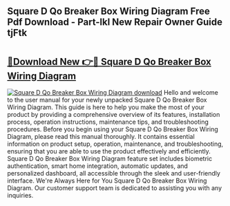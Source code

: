 ## Square D Qo Breaker Box Wiring Diagram Free Pdf Download - Part-lkl New Repair Owner Guide tjFtk

# <h2><a href="http://dfnhed1.blite.top/?on=Square+D+Qo+Breaker+Box+Wiring+Diagram">🔗Download New 👉🔴 Square D Qo Breaker Box Wiring Diagram</a></h2>

[![Square D Qo Breaker Box Wiring Diagram download](https://i.imgur.com/lujVjoI.png)](http://dfnhed1.blite.top/?on=Square+D+Qo+Breaker+Box+Wiring+Diagram)
Hello and welcome to the user manual for your newly unpacked Square D Qo Breaker Box Wiring Diagram. This guide is here to help you make the most of your product by providing a comprehensive overview of its features, installation process, operation instructions, maintenance tips, and troubleshooting procedures. Before you begin using your Square D Qo Breaker Box Wiring Diagram, please read this manual thoroughly. It contains essential information on product setup, operation, maintenance, and troubleshooting, ensuring that you are able to use the product effectively and efficiently. Square D Qo Breaker Box Wiring Diagram feature set includes biometric authentication, smart home integration, automatic updates, and personalized dashboard, all accessible through the sleek and user-friendly interface. We're Always Here for You Square D Qo Breaker Box Wiring Diagram. Our customer support team is dedicated to assisting you with any inquiries.
